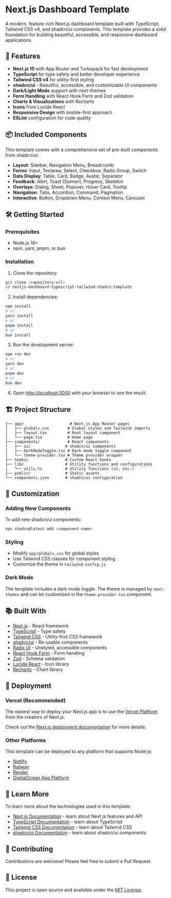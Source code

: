 # Next.js Dashboard Template

A modern, feature-rich Next.js dashboard template built with TypeScript, Tailwind CSS v4, and shadcn/ui components. This template provides a solid foundation for building beautiful, accessible, and responsive dashboard applications.

## 🚀 Features

- **Next.js 15** with App Router and Turbopack for fast development
- **TypeScript** for type safety and better developer experience
- **Tailwind CSS v4** for utility-first styling
- **shadcn/ui** - Beautiful, accessible, and customizable UI components
- **Dark/Light Mode** support with next-themes
- **Form Handling** with React Hook Form and Zod validation
- **Charts & Visualizations** with Recharts
- **Icons** from Lucide React
- **Responsive Design** with mobile-first approach
- **ESLint** configuration for code quality

## 📦 Included Components

This template comes with a comprehensive set of pre-built components from shadcn/ui:

- **Layout**: Sidebar, Navigation Menu, Breadcrumb
- **Forms**: Input, Textarea, Select, Checkbox, Radio Group, Switch
- **Data Display**: Table, Card, Badge, Avatar, Separator
- **Feedback**: Alert, Toast (Sonner), Progress, Skeleton
- **Overlays**: Dialog, Sheet, Popover, Hover Card, Tooltip
- **Navigation**: Tabs, Accordion, Command, Pagination
- **Interactive**: Button, Dropdown Menu, Context Menu, Carousel

## 🛠️ Getting Started

### Prerequisites

- Node.js 18+
- npm, yarn, pnpm, or bun

### Installation

1. Clone the repository:

```bash
git clone <repository-url>
cd nextjs-dashboard-typescript-tailwind-shadcn-template
```

2. Install dependencies:

```bash
npm install
# or
yarn install
# or
pnpm install
# or
bun install
```

3. Run the development server:

```bash
npm run dev
# or
yarn dev
# or
pnpm dev
# or
bun dev
```

4. Open [http://localhost:3000](http://localhost:3000) with your browser to see the result.

## 🏗️ Project Structure

```
├── app/                    # Next.js App Router pages
│   ├── globals.css        # Global styles and Tailwind imports
│   ├── layout.tsx         # Root layout component
│   └── page.tsx           # Home page
├── components/            # React components
│   ├── ui/               # shadcn/ui components
│   ├── DarkModeToggle.tsx # Dark mode toggle component
│   └── theme-provider.tsx # Theme provider wrapper
├── hooks/                # Custom React hooks
├── lib/                  # Utility functions and configurations
│   └── utils.ts          # Utility functions (cn, etc.)
├── public/               # Static assets
└── components.json       # shadcn/ui configuration
```

## 🎨 Customization

### Adding New Components

To add new shadcn/ui components:

```bash
npx shadcn@latest add <component-name>
```

### Styling

- Modify `app/globals.css` for global styles
- Use Tailwind CSS classes for component styling
- Customize the theme in `tailwind.config.js`

### Dark Mode

The template includes a dark mode toggle. The theme is managed by `next-themes` and can be customized in the `theme-provider.tsx` component.

## 📚 Built With

- [Next.js](https://nextjs.org/) - React framework
- [TypeScript](https://www.typescriptlang.org/) - Type safety
- [Tailwind CSS](https://tailwindcss.com/) - Utility-first CSS framework
- [shadcn/ui](https://ui.shadcn.com/) - Re-usable components
- [Radix UI](https://www.radix-ui.com/) - Unstyled, accessible components
- [React Hook Form](https://react-hook-form.com/) - Form handling
- [Zod](https://zod.dev/) - Schema validation
- [Lucide React](https://lucide.dev/) - Icon library
- [Recharts](https://recharts.org/) - Chart library

## 🚀 Deployment

### Vercel (Recommended)

The easiest way to deploy your Next.js app is to use the [Vercel Platform](https://vercel.com/new?utm_medium=default-template&filter=next.js&utm_source=create-next-app&utm_campaign=create-next-app-readme) from the creators of Next.js.

Check out the [Next.js deployment documentation](https://nextjs.org/docs/app/building-your-application/deploying) for more details.

### Other Platforms

This template can be deployed to any platform that supports Node.js:

- [Netlify](https://www.netlify.com/)
- [Railway](https://railway.app/)
- [Render](https://render.com/)
- [DigitalOcean App Platform](https://www.digitalocean.com/products/app-platform/)

## 📖 Learn More

To learn more about the technologies used in this template:

- [Next.js Documentation](https://nextjs.org/docs) - learn about Next.js features and API
- [TypeScript Documentation](https://www.typescriptlang.org/docs/) - learn about TypeScript
- [Tailwind CSS Documentation](https://tailwindcss.com/docs) - learn about Tailwind CSS
- [shadcn/ui Documentation](https://ui.shadcn.com/docs) - learn about shadcn/ui components

## 🤝 Contributing

Contributions are welcome! Please feel free to submit a Pull Request.

## 📄 License

This project is open source and available under the [MIT License](LICENSE).
